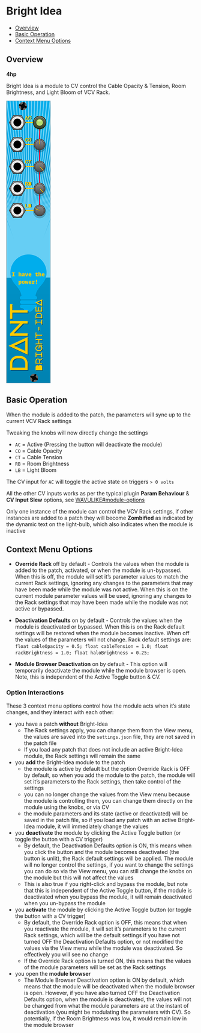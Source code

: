 # Bright Idea

* [Overview](#overview)
* [Basic Operation](#basic-operation)
* [Context Menu Options](#context-menu-options)

## Overview

**4hp**

Bright Idea is a module to CV control the Cable Opacity & Tension, Room Brightness, and Light Bloom of VCV Rack.

![Bright Idea](img/brightidea.png)

## Basic Operation

When the module is added to the patch, the parameters will sync up to the current VCV Rack settings

Tweaking the knobs will now directly change the settings

* `AC` = Active (Pressing the button will deactivate the module)
* `CO` = Cable Opacity
* `CT` = Cable Tension
* `RB` = Room Brightness
* `LB` = Light Bloom

The CV input for `AC` will toggle the active state on triggers `> 0 volts`

All the other CV inputs works as per the typical plugin **Param Behaviour** & **CV Input Slew** options, see [WAVULIKE#module-options](wavulike.md#module-options)

Only one instance of the module can control the VCV Rack settings, if other instances are added to a patch they will become **Zombified** as indicated by the dynamic text on the light-bulb, which also indicates when the module is inactive

## Context Menu Options

*  **Override Rack** off by default - Controls the values when the module is added to the patch, activated, or when the module is un-bypassed. When this is off, the module will set it’s parameter values to match the current Rack settings, ignoring any changes to the parameters that may have been made while the module was not active. When this is on the current module parameter values will be used, ignoring any changes to the Rack settings that may have been made while the module was not active or bypassed.

*  **Deactivation Defaults** on by default - Controls the values when the module is deactivated or bypassed. When this is on the Rack default settings will be restored when the module becomes inactive. When off the values of the parameters will not change. Rack default settings are: `float cableOpacity = 0.5; float cableTension = 1.0; float rackBrightness = 1.0; float haloBrightness = 0.25;`

*  **Module Browser Deactivation** on by default - This option will temporarily deactivate the module while the module browser is open. Note, this is independent of the Active Toggle button & CV.

### Option Interactions

These 3 context menu options control how the module acts when it’s state changes, and they interact with each other:

* you have a patch **without** Bright-Idea
  * The Rack settings apply, you can change them from the View menu, the values are saved into the `settings.json` file, they are not saved in the patch file
  * If you load any patch that does not include an active Bright-Idea module, the Rack settings will remain the same
* you **add** the Bright-Idea module to the patch
  * the module is active by default but the option Override Rack is OFF by default, so when you add the module to the patch, the module will set it’s parameters to the Rack settings, then take control of the settings
  * you can no longer change the values from the View menu because the module is controlling them, you can change them directly on the module using the knobs, or via CV
  * the module parameters and its state (active or deactivated) will be saved in the patch file, so if you load any patch with an active Bright-Idea module, it will immediately change the values
* you **deactivate** the module by clicking the Active Toggle button (or toggle the button with a CV trigger)
  * By default, the Deactivation Defaults option is ON, this means when you click the button and the module becomes deactivated (the button is unlit), the Rack default settings will be applied. The module will no longer control the settings, if you want to change the settings you can do so via the View menu, you can still change the knobs on the module but this will not affect the values
  * This is also true if you right-click and bypass the module, but note that this is independent of the Active Toggle button, if the module is deactivated when you bypass the module, it will remain deactivated when you un-bypass the module
* you **activate** the module by clicking the Active Toggle button (or toggle the button with a CV trigger)
  * By default, the Override Rack option is OFF, this means that when you reactivate the module, it will set it’s parameters to the current Rack settings, which will be the default settings if you have not turned OFF the Deactivation Defaults option, or not modified the values via the View menu while the module was deactivated. So effectively you will see no change
  * If the Override Rack option is turned ON, this means that the values of the module parameters will be set as the Rack settings
* you open the **module browser**
  * The Module Browser Deactivation option is ON by default, which means that the module will be deactivated when the module browser is open. However, if you have also turned OFF the Deactivation Defaults option, when the module is deactivated, the values will not be changed from what the module parameters are at the instant of deactivation (you might be modulating the parameters with CV). So potentially, if the Room Brightness was low, it would remain low in the module browser
